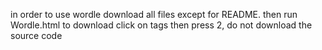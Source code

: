 in order to use wordle download all files except for README. then run Wordle.html 
to download click on tags then press 2,
do not download the source code

